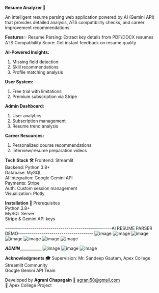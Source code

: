 **Resume Analyzer 📄**

An intelligent resume parsing web application powered by AI (Gemini API) that provides detailed analysis, ATS compatibility checks, and career improvement recommendations.

**Features**✨
Resume Parsing: Extract key details from PDF/DOCX resumes
ATS Compatibility Score: Get instant feedback on resume quality

**AI-Powered Insights:**
1) Missing field detection
2) Skill recommendations
3) Profile matching analysis

**User System:**
1) Free trial with limitations
2) Premium subscription via Stripe

**Admin Dashboard:**
1) User analytics
2) Subscription management
3) Resume trend analysis

**Career Resources:**
1) Personalized course recommendations
2) Interview/resume preparation videos

**Tech Stack 🛠️**
 Frontend: Streamlit <br/> 
 Backend: Python 3.8+ <br/> 
 Database: MySQL <br/> 
 AI Integration: Google Gemini API <br/> 
 Payments: Stripe <br/> 
 Auth: Custom session management  <br/> 
 Visualization: Plotly  <br/> 

**Installation 🚀**
 Prerequisites  <br/> 
 Python 3.8+  <br/> 
 MySQL Server  <br/> 
 Stripe & Gemini API keys  <br/> 


------------------------------------------------------AI RESUME PARSER DEMO--------------------------------------
![image](https://github.com/user-attachments/assets/a421ccab-fd2a-4757-8b68-2b6a6efafaa3)
![image](https://github.com/user-attachments/assets/672c4ca1-abe2-477f-a649-c5d1fd0a90df)
![image](https://github.com/user-attachments/assets/60319d66-199a-4af9-a76d-1d21c89e3e5d)
![image](https://github.com/user-attachments/assets/388ada7c-81c8-450f-81c8-f8131bc5396e)
![image](https://github.com/user-attachments/assets/8f5db580-0661-4b6f-b599-6bbcbf750384)
![image](https://github.com/user-attachments/assets/ffab1d10-2d5b-4707-ab43-52b67e3954dd)
![image](https://github.com/user-attachments/assets/6fea1800-ec20-4cf8-a62d-a7fd9ca42d85)

_________________________________________________ADMIN____________________________________________________________
 ![image](https://github.com/user-attachments/assets/779a4b93-c434-4026-9779-1ef216abc170)
![image](https://github.com/user-attachments/assets/c850f281-9b55-4649-89fb-07c7b9b25c1f)
![image](https://github.com/user-attachments/assets/2fa29882-30fb-4e27-9611-688696b795c4)


**Acknowledgments 🎓**
Supervision: Mr. Sandeep Gautam, Apex College  <br/> 
Streamlit Community  <br/> 
Google Gemini API Team  <br/> 

Developed by **Agrani Chapagain** 
📧 agrani58@gmail.com  <br/> 
🏫 Apex College Project  <br/> 
